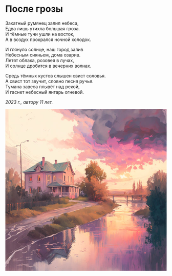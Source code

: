 # После грозы

Закатный румянец залил небеса,  
Едва лишь утихла большая гроза.  
И тёмные тучи ушли на восток,  
А в воздух прокрался ночной холодок.

И глянуло солнце, наш город залив  
Небесным сияньем, дома озарив.  
Летят облака, розовея в лучах,  
И солнце дробится в вечерних волнах.

Средь тёмных кустов слышен свист соловья.  
А свист тот звучит, словно песня ручья.  
Тумана завеса плывёт над рекой,  
И гаснет небесный янтарь огневой.  

*2023 г., автору 11 лет.*

![После грозы](../images/after-storm.jpg)
